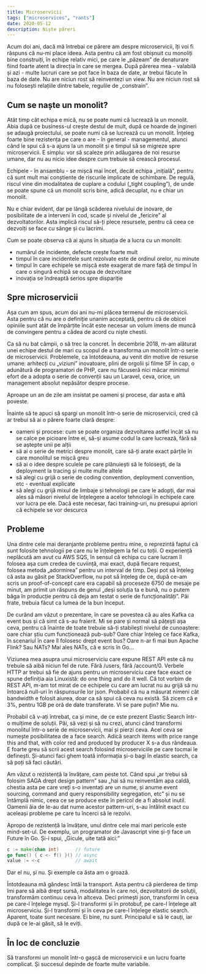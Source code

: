```yaml
---
title: Microservicii
tags: ["microservices", "rants"]
date: 2020-05-12
description: Niște păreri
---
```


Acum doi ani, dacă mă întrebai ce părere am despre microservicii, îți voi fi răspuns că nu-mi place ideea. Asta pentru că am fost obișnuit cu monoliți bine construiți, în echipe relativ mici, pe care le „păzeam” de denaturare fiind foarte atent la direcția în care se mergea. După părerea mea - valabilă și azi - multe lucruri care se pot face în baza de date, ar trebui făcute în baza de date. Nu are niciun rost să reinventezi un view. Nu are niciun rost să nu folosești relațiile dintre tabele, regulile de „constrain”.

## Cum se naște un monolit?

Atât timp cât echipa e mică, nu se poate numi că lucrează la un monolit. Abia după ce business-ul crește destul de mult, după ce hoarde de ingineri se adaugă proiectului, se poate numi că se lucrează cu un monolit. Înțeleg foarte bine rezistența pe care o are - în general - managementul, atunci când le spui că s-a ajuns la un monolit și e timpul să se migreze spre microservicii. E simplu: vor să scaleze prin adăugarea de noi resurse umane, dar nu au nicio idee despre cum trebuie să crească procesul. 

Echipele - în ansamblu - se mișcă mai încet, decât echipa „inițială”, pentru că sunt mult mai conștiente de riscurile implicate de schimbare. De regulă, riscul vine din modalitatea de cuplare a codului („tight coupling”), de unde se poate spune că un monolit scris bine, adică decuplat, nu e chiar un monolit.

Nu e chiar evident, dar pe lângă scăderea nivelului de inovare, de posibilitate de a interveni în cod, scade și nivelul de „fericire” al dezvoltatorilor. Asta implică riscul să-ți plece resursele, pentru că ceea ce dezvolți se face cu sânge și cu lacrimi.

Cum se poate observa că ai ajuns în situația de a lucra cu un monolit:

* numărul de incidente, defecte crește foarte mult
* timpul în care incidentele sunt rezolvate este de ordinul orelor, nu minute
* timpul în care echipele se mișcă este exagerat de mare față de timpul în care o singură echipă se ocupa de dezvoltare
* inovația se îndreaptă serios spre dispariție

## Spre microservicii

Așa cum am spus, acum doi ani nu-mi plăcea termenul de microservicii. Asta pentru că nu are o definiție unanim acceptată, pentru că de obicei opiniile sunt atât de împărțite încât este necesar un volum imens de muncă de convingere pentru a cădea de acord cu niște chestii.

Ca să nu bat câmpii, o să trec la concret. În decembrie 2018, m-am alăturat unei echipe destul de mari cu scopul de a transforma un monolit într-o serie de microservicii. Problemele, ca întotdeauna, au venit din motive de resurse umane: arhitecți cu „viziuni” inovatoare, plini de orgolii și filme SF în cap, o adunătură de programatori de PHP, care nu făcuseră nici măcar minimul efort de a adopta o serie de convenții sau un Laravel, ceva, orice, un management absolut nepăsător despre procese.

Aproape un an de zile am insistat pe oameni și procese, dar asta e altă poveste.

Înainte să te apuci să spargi un monolit într-o serie de microservicii, cred că ar trebui să ai o părere foarte clară despre:
* oameni și procese: cum se poate organiza dezvoltarea astfel încât să nu se calce pe picioare între ei, să-și asume codul la care lucrează, fără să se aștepte unii pe alții
* să ai o serie de metrici despre monolit, care să-ți arate exact părțile în care monolitul se mișcă greu
* să ai o idee despre sculele pe care plănuiești să le folosești, de la deployment la tracing și multe multe altele
* să alegi cu grijă o serie de coding convention, deployment convention, etc - eventual explicate
* să alegi cu grijă mixul de limbaje și tehnologii pe care le adopți, dar mai ales să măsori nivelul de înțelegere a acelor tehnologii în echipele care vor lucra pe ele. Dacă este necesar, faci training-uri, nu presupui apriori că echipele se vor descurca

## Probleme

Una dintre cele mai deranjante probleme pentru mine, o reprezintă faptul că sunt folosite tehnologii pe care nu le înțelegem la fel cu toții. O experiență neplăcută am avut cu AWS SQS, în sensul că echipa cu care lucram îl folosea așa cum credea de cuviință, mai exact, după fiecare request, folosea metoda „adormirea” pentru un interval de timp. Deși pot să înțeleg că asta au găsit pe StackOverflow, nu pot să înțeleg de ce, după ce-am scris un proof-of-concept care era capabil să proceseze 6750 de mesaje pe minut, am primit un răspuns de genul „deși soluția ta e bună, nu o putem băga în producție pentru că deja am testat o serie de funcționalități”. Păi frate, trebuia făcut ca lumea de la bun început.

De curând am văzut o prezentare, în care se povestea că au ales Kafka ca event bus și că simt că s-au fraierit. Mi se pare și normal să pățești așa ceva, pentru că înainte de toate trebuie să-ți stabilești nivelul de cunoaștere: oare chiar știu cum funcționează pub-sub? Oare chiar înțeleg ce face Kafka, în scenariul în care îl folosesc drept event bus? Oare n-ar fi mai bun Apache Flink? Sau NATs? Mai ales NATs, că e scris în Go...

Viziunea mea asupra unui microserviciu care expune REST API este că nu trebuie să aibă niciun fel de rute. Fără /users, fără /account/0. Verbele HTTP ar trebui să fie de ajuns pentru un microserviciu care face exact ce spune definiția aia Linuxistă: do one thing and do it well. Că tot vorbim de REST API, m-am tot mirat de ce echipele cu care am lucrat nu au grijă să nu întoarcă null-uri în răspunsurile lor json. Probabil că nu a măsurat nimeni cât bandwidth e folosit aiurea, doar ca să spui că ceva nu există. Să zicem că e 3%, pentru 1GB pe oră de date transferate. Vi se pare puțin? Mie nu.

Probabil că v-ați întrebat, ca și mine, de ce este prezent Elastic Search într-o mulțime de soluții. Păi, să vezi și să nu crezi, atunci când transformi monolitul într-o serie de microservicii, mai și pierzi ceva. Acel ceva se numește posibilitatea de a face search. Adică search items with price range this and that, with color red and produced by producer X s-a dus rândeaua. E foarte greu să scrii acest search folosind microserviciile pe care tocmai le definești. Și-atunci faci ghem toată informația și-o bagi în elastic search, ca să poți să faci căutări.

Am văzut o rezistență la învățare, cam peste tot. Când spui „ar trebui să folosim SAGA drept design pattern” sau „hai să nu reinventăm apa caldă, chestia asta pe care vreți s-o inventați are un nume, și anume event sourcing, command and query responsibility segregation, etc” și nu se întâmplă nimic, ceea ce se produce este în pericol de a fi absolut inutil. Oamenii ăia de le-au dat nume acestor pattern-uri, s-au întâlnit exact cu aceleași probleme pe care tu încerci să le rezolvi.

Apropo de rezistență la învățare, unul dintre cele mai mari pericole este mind-set-ul. De exemplu, un programator de Javascript vine și-ți face un Future în Go. 
Și-i spui, „Gicule, uite tată aici:”
  
```go
c := make(chan int)      // future
go func() { c <- f() }() // async
value := <-c             // await
```

Dar el nu, și nu. Și exemple ca ăsta am o groază.

Întotdeauna mă gândesc întâi la transport. Asta pentru că pierderea de timp îmi pare să aibă drept sursă, modalitatea în care noi, dezvoltatorii de soluții, transformăm continuu ceva în altceva. Deci primești json, transformi în ceva pe care-l înțelege mysql. Și-l transformi și în protobuf, pe care-l înțelege alt microserviciu. Și-l transformi și în ceva pe care-l înțelege elastic search. Aparent, toate sunt necesare. Ei bine, nu sunt. Principalul e să le cauți, iar după ce le-ai găsit, să le eviți.

## În loc de concluzie

Să transformi un monolit într-o gașcă de microservicii e un lucru foarte complicat. Și succesul depinde de foarte multe variabile.